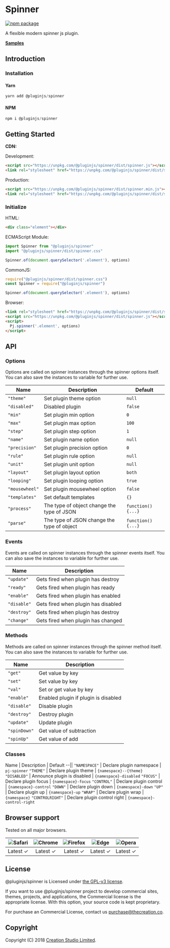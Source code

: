 # Spinner

[![npm package](https://img.shields.io/npm/v/@pluginjs/spinner.svg)](https://www.npmjs.com/package/@pluginjs/spinner)

A flexible modern spinner js plugin.

**[Samples](https://codesandbox.io/s/github/pluginjs/plugin.js/tree/master/modules/spinner/samples)**

## Introduction

### Installation

#### Yarn

```javascript
yarn add @pluginjs/spinner
```

#### NPM

```javascript
npm i @pluginjs/spinner
```

## Getting Started

**CDN:**

Development:

```html
<script src="https://unpkg.com/@pluginjs/spinner/dist/spinner.js"></script>
<link rel="stylesheet" href="https://unpkg.com/@pluginjs/spinner/dist/spinner.css">
```

Production:

```html
<script src="https://unpkg.com/@pluginjs/spinner/dist/spinner.min.js"></script>
<link rel="stylesheet" href="https://unpkg.com/@pluginjs/spinner/dist/spinner.min.css">
```

### Initialize

HTML:

```html
<div class="element"></div>
```

ECMAScript Module:

```javascript
import Spinner from "@pluginjs/spinner"
import "@pluginjs/spinner/dist/spinner.css"

Spinner.of(document.querySelector('.element'), options)
```

CommonJS:

```javascript
require("@pluginjs/spinner/dist/spinner.css")
const Spinner = require("@pluginjs/spinner")

Spinner.of(document.querySelector('.element'), options)
```

Browser:

```html
<link rel="stylesheet" href="https://unpkg.com/@pluginjs/spinner/dist/spinner.css">
<script src="https://unpkg.com/@pluginjs/spinner/dist/spinner.js"></script>
<script>
  Pj.spinner('.element', options)
</script>
```

## API

### Options

Options are called on spinner instances through the spinner options itself.
You can also save the instances to variable for further use.

Name | Description | Default
--|--|--
`"theme"` | Set plugin theme option | `null`
`"disabled"` | Disabled plugin | `false`
`"min"` | Set plugin min option | `0`
`"max"` | Set plugin max option | `100`
`"step"` | Set plugin step option | `1`
`"name"` | Set plugin name option | `null`
`"precision"` | Set plugin precision option | `0`
`"rule"` | Set plugin rule option | `null`
`"unit"` | Set plugin unit option | `null`
`"layout"` | Set plugin layout option | `both`
`"looping"` | Set plugin looping option | `true`
`"mousewheel"` | Set plugin mousewheel option | `false`
`"templates"` | Set default templates | `{}`
`"process"` | The type of object change the type of JSON | `function() {...}`
`"parse"` | The type of JSON change the type of object | `function() {...}`

### Events

Events are called on spinner instances through the spinner events itself.
You can also save the instances to variable for further use.

Name | Description
--|--
`"update"` | Gets fired when plugin has destroy
`"ready"` | Gets fired when plugin has ready
`"enable"` | Gets fired when plugin has enabled
`"disable"` | Gets fired when plugin has disabled
`"destroy"` | Gets fired when plugin has destroy
`"change"` | Gets fired when plugin has changed

### Methods

Methods are called on spinner instances through the spinner method itself.
You can also save the instances to variable for further use.

Name | Description
--|--
`"get"` | Get value by key
`"set"` | Set value by key
`"val"` | Set or get value by key
`"enable"` | Enabled plugin if plugin is disabled
`"disable"` | Disable plugin
`"destroy"` | Destroy plugin
`"update"` | Update plugin
`"spinDown"` | Get value of subtraction
`"spinUp"` | Get value of add

### Classes

Name | Description | Default
--||
`"NAMESPACE"` | Declare plugin namespace | `pj-spinner`
`"THEME"` | Declare plugin theme | `{namespace}--{theme}`
`"DISABLED"` | Announce plugin is disabled | `{namespace}-disabled`
`"FOCUS"` | Declare plugin focus | `{namespace}-focus`
`"CONTROL"` | Declare plugin control | `{namespace}-control`
`"DOWN"` | Declare plugin down | `{namespace}-down`
`"UP"` | Declare plugin up | `{namespace}-up`
`"WRAP"` | Declare plugin wrap | `{namespace}`
`"CONTROLRIGHT"` | Declare plugin control right | `{namespace}-control-right`

## Browser support

Tested on all major browsers.

| <img src="https://raw.githubusercontent.com/alrra/browser-logos/master/src/safari/safari_32x32.png" alt="Safari"> | <img src="https://raw.githubusercontent.com/alrra/browser-logos/master/src/chrome/chrome_32x32.png" alt="Chrome"> | <img src="https://raw.githubusercontent.com/alrra/browser-logos/master/src/firefox/firefox_32x32.png" alt="Firefox"> | <img src="https://raw.githubusercontent.com/alrra/browser-logos/master/src/edge/edge_32x32.png" alt="Edge"> | <img src="https://raw.githubusercontent.com/alrra/browser-logos/master/src/opera/opera_32x32.png" alt="Opera"> |
|:--:|:--:|:--:|:--:|:--:|
| Latest ✓ | Latest ✓ | Latest ✓ | Latest ✓ | Latest ✓ |

## License

@pluginjs/spinner is Licensed under [the GPL-v3 license](LICENSE).

If you want to use @pluginjs/spinner project to develop commercial sites, themes, projects, and applications, the Commercial license is the appropriate license. With this option, your source code is kept proprietary.

For purchase an Commercial License, contact us purchase@thecreation.co.

## Copyright

Copyright (C) 2018 [Creation Studio Limited](creationstudio.com).